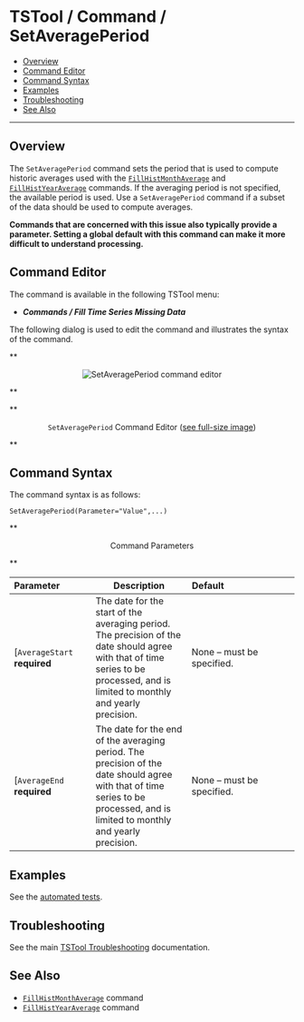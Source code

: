 # TSTool / Command / SetAveragePeriod #

*   [Overview](#overview)
*   [Command Editor](#command-editor)
*   [Command Syntax](#command-syntax)
*   [Examples](#examples)
*   [Troubleshooting](#troubleshooting)
*   [See Also](#see-also)

-------------------------

## Overview ##

The `SetAveragePeriod` command sets
the period that is used to compute historic averages used with the
[`FillHistMonthAverage`](../FillHistMonthAverage/FillHistMonthAverage.md) and
[`FillHistYearAverage`](../FillHistYearAverage/FillHistYearAverage.md) commands.
If the averaging period is not specified, the available period is used.
Use a `SetAveragePeriod` command if a subset of the data should be used to compute averages.

**Commands that are concerned with this issue also typically provide a parameter.
Setting a global default with this command can make it more difficult to understand processing.**

## Command Editor ##

The command is available in the following TSTool menu:

*   ***Commands / Fill Time Series Missing Data***

The following dialog is used to edit the command and illustrates the syntax of the command.

**<p style="text-align: center;">
![SetAveragePeriod command editor](SetAveragePeriod.png)
</p>**

**<p style="text-align: center;">
`SetAveragePeriod` Command Editor (<a href="../SetAveragePeriod.png">see full-size image</a>)
</p>**

## Command Syntax ##

The command syntax is as follows:

```text
SetAveragePeriod(Parameter="Value",...)
```
**<p style="text-align: center;">
Command Parameters
</p>**

|**Parameter**&nbsp;&nbsp;&nbsp;&nbsp;&nbsp;&nbsp;&nbsp;&nbsp;&nbsp;&nbsp;&nbsp;|**Description**|**Default**&nbsp;&nbsp;&nbsp;&nbsp;&nbsp;&nbsp;&nbsp;&nbsp;&nbsp;&nbsp;&nbsp;&nbsp;&nbsp;&nbsp;&nbsp;&nbsp;&nbsp;&nbsp;&nbsp;&nbsp;&nbsp;&nbsp;&nbsp;&nbsp;&nbsp;&nbsp;&nbsp;|
|--------------|-----------------|-----------------|
[`AverageStart`<br>**required**|The date for the start of the averaging period.  The precision of the date should agree with that of time series to be processed, and is limited to monthly and yearly precision.|None – must be specified.|
[`AverageEnd`<br>**required**|The date for the end of the averaging period.  The precision of the date should agree with that of time series to be processed, and is limited to monthly and yearly precision.|None – must be specified.|

## Examples ##

See the [automated tests](https://github.com/OpenCDSS/cdss-app-tstool-test/tree/master/test/commands/SetAveragePeriod).

## Troubleshooting ##

See the main [TSTool Troubleshooting](../../troubleshooting/troubleshooting.md) documentation.

## See Also ##

*   [`FillHistMonthAverage`](../FillHistMonthAverage/FillHistMonthAverage.md) command
*   [`FillHistYearAverage`](../FillHistYearAverage/FillHistYearAverage.md) command
